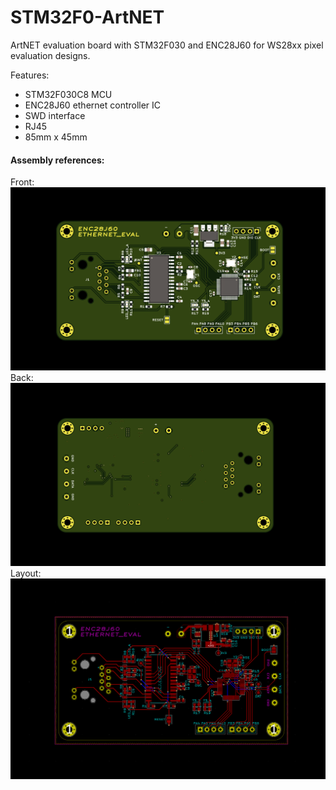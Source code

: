 # STM32F0-ArtNET
ArtNET evaluation board with STM32F030 and ENC28J60 for WS28xx pixel evaluation designs.
  
Features:  
- STM32F030C8 MCU
- ENC28J60 ethernet controller IC
- SWD interface
- RJ45
- 85mm x 45mm





#### Assembly references:
  



Front:
![STM32F103_front.png](/STM32F0_ArtNET_EVAL_1.png)
Back:
![STM32F103_back.png](/STM32F0_ArtNET_EVAL_2.png)
Layout:
![STM32F103_back.png](/STM32F0_ArtNET_EVAL_3.png)
